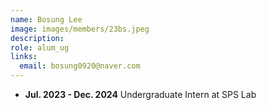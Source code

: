 ```yaml
---
name: Bosung Lee
image: images/members/23bs.jpeg
description: 
role: alum_ug
links:
  email: bosung0920@naver.com
---
```


- **Jul. 2023 - Dec. 2024** Undergraduate Intern at SPS Lab
